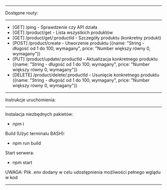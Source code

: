 ________________________
Dostępne routy:
________________________


  - [GET] /ping - Sprawdzenie czy API działa
  - [GET] /product/get - Lista wszystkich produktów
  - [GET] /product/get/:productId - Szczegóły produktu (konkretny produkt)
  - [POST] /product/create - Utworzenie produktu ({name: "String - długość od 1 do 100, wymagany", price: "Number większy równy 0, wymagany"})
  - [PUT] /product/update/:productId - Aktualizacja konkretnego produktu ({name: "String - długość od 1 do 100, wymagany", price: "Number większy równy 0, wymagany"})
  - [DELETE] /product/delete/:productId - Usunięcie konkretnego produktu ({name: "String - długość od 1 do 100, wymagany", price: "Number większy równy 0, wymagany"})


________________________

Instrukcje uruchomienia:
________________________

Instalacja niezbędnych pakietów:
  - npm i

Build (Użyć terminalu BASH):

  - npm run build
  
Start serwera:

  - npm start
  
  
UWAGA: Plik .env dodany w celu udostępnienia możliwości pełnego wglądu w kod
________________________
